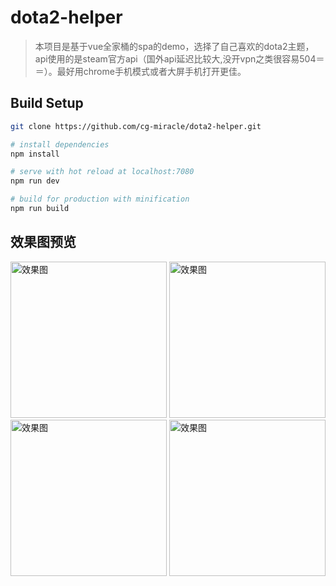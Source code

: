 # dota2-helper

> 本项目是基于vue全家桶的spa的demo，选择了自己喜欢的dota2主题，api使用的是steam官方api（国外api延迟比较大,没开vpn之类很容易504＝ ＝）。最好用chrome手机模式或者大屏手机打开更佳。

## Build Setup

``` bash
git clone https://github.com/cg-miracle/dota2-helper.git

# install dependencies
npm install

# serve with hot reload at localhost:7080
npm run dev

# build for production with minification
npm run build
``` 
## 效果图预览
<img src="https://cg-miracle.github.io/static/img/1.png" width = "250"  alt="效果图"  />
<img src="https://cg-miracle.github.io/static/img/2.png" width = "250"  alt="效果图"  />
<img src="https://cg-miracle.github.io/static/img/3.png" width = "250"  alt="效果图"  />
<img src="https://cg-miracle.github.io/static/img/4.png" width = "250"  alt="效果图"  />
